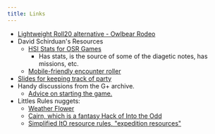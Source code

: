 ```yaml
---
title: Links
---
```



- [Lightweight Roll20 alternative - Owlbear Rodeo](https://www.owlbear.rodeo/)
- David Schirduan's Resources
    - [HSI Stats for OSR Games](https://www.technicalgrimoire.com/files/HotSpringsReference.pdf)
        - Has stats, is the source of some of the diagetic notes, has missions, etc. 
    - [Mobile-friendly encounter roller](https://www.technicalgrimoire.com/hotspringsgenerator)
- [Slides for keeping track of party]()
- Handy discussions from the G+ archive.
    - [Advice on starting the game.](https://www.whidou.fr/gplus/z12iyhh5qwbrxvqo104cgrroyun2zpe4ml00k.html)      
- Littles Rules nuggets:
    - [Weather Flower](https://goblinshenchman.wordpress.com/2019/06/03/hex-power-flower-weather/)
    - [Cairn, which is a fantasy Hack of Into the Odd](https://cairnrpg.com/cairn-srd.html)
    - [Simplified ItO resource rules, "expedition resources"](https://blog.thesconesalone.com/2018/07/a-simple-resource-management-system-for.html)












